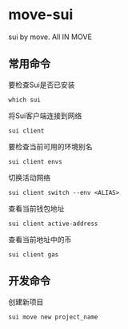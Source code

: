 # move-sui
sui by move. All IN MOVE

## 常用命令
要检查Sui是否已安装
```
which sui
```

将Sui客户端连接到网络
```
sui client
```

要检查当前可用的环境别名
```
sui client envs
```

切换活动网络
```
sui client switch --env <ALIAS>
```

查看当前钱包地址
```
sui client active-address
```

查看当前地址中的币
```
sui client gas
```
## 开发命令
创建新项目
```
sui move new project_name
```

